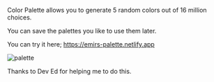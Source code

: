 Color Palette allows you to generate 5 random colors out of 16 million choices.

You can save the palettes you like to use them later.

You can try it here; 
https://emirs-palette.netlify.app



![palette](https://user-images.githubusercontent.com/57688043/155675918-f6214419-6c36-4b80-a5d0-8e5ba0dbfa1f.JPG)

Thanks to Dev Ed for helping me to do this.
